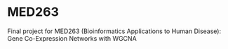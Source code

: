 # MED263
Final project for MED263 (Bioinformatics Applications to Human Disease): Gene Co-Expression Networks with WGCNA
